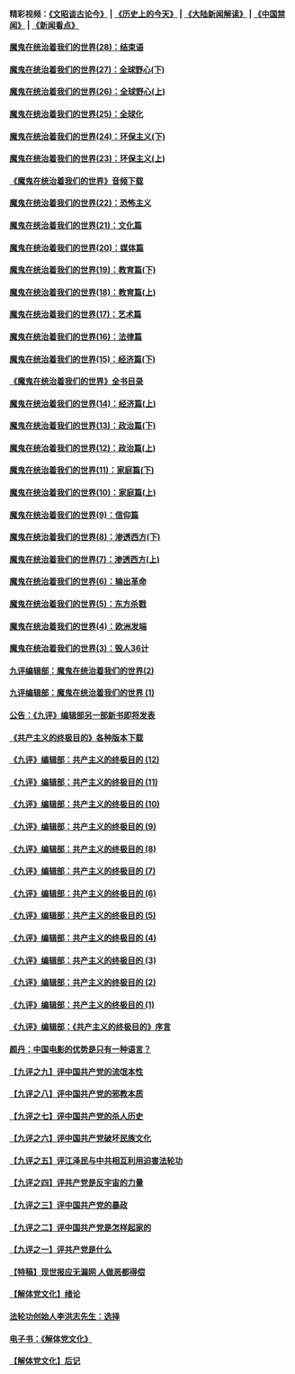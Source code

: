 #### 精彩视频：[《文昭谈古论今》](http://45.32.25.56/wenzhao) | [《历史上的今天》](http://45.32.25.56/today-in-history) | [《大陆新闻解读》](http://45.32.25.56/ntdtv-comedy) | [《中国禁闻》](http://45.32.25.56/ntdtv-news) | [《新闻看点》](http://45.32.25.56/news-insight) 

 #### [魔鬼在统治着我们的世界(28)：结束语](../pages/nsc422/n10936246.md?t=02081531) 

#### [魔鬼在统治着我们的世界(27)：全球野心(下)](../pages/nsc422/n10928319.md?t=02081531) 

#### [魔鬼在统治着我们的世界(26)：全球野心(上)](../pages/nsc422/n10900318.md?t=02081531) 

#### [魔鬼在统治着我们的世界(25)：全球化](../pages/nsc422/n10788205.md?t=02081531) 

#### [魔鬼在统治着我们的世界(24)：环保主义(下)](../pages/nsc422/n10695307.md?t=02081531) 

#### [魔鬼在统治着我们的世界(23)：环保主义(上)](../pages/nsc422/n10688613.md?t=02081531) 

#### [《魔鬼在统治着我们的世界》音频下载](../pages/nsc422/n10635553.md?t=02081531) 

#### [魔鬼在统治着我们的世界(22)：恐怖主义](../pages/nsc422/n10614727.md?t=02081531) 

#### [魔鬼在统治着我们的世界(21)：文化篇](../pages/nsc422/n10597706.md?t=02081531) 

#### [魔鬼在统治着我们的世界(20)：媒体篇](../pages/nsc422/n10586579.md?t=02081531) 

#### [魔鬼在统治着我们的世界(19)：教育篇(下)](../pages/nsc422/n10564808.md?t=02081531) 

#### [魔鬼在统治着我们的世界(18)：教育篇(上)](../pages/nsc422/n10526970.md?t=02081531) 

#### [魔鬼在统治着我们的世界(17)：艺术篇](../pages/nsc422/n10499093.md?t=02081531) 

#### [魔鬼在统治着我们的世界(16)：法律篇](../pages/nsc422/n10485969.md?t=02081531) 

#### [魔鬼在统治着我们的世界(15)：经济篇(下)](../pages/nsc422/n10469975.md?t=02081531) 

#### [《魔鬼在统治着我们的世界》全书目录](../pages/nsc422/n10464261.md?t=02081531) 

#### [魔鬼在统治着我们的世界(14)：经济篇(上)](../pages/nsc422/n10457370.md?t=02081531) 

#### [魔鬼在统治着我们的世界(13)：政治篇(下)](../pages/nsc422/n10448270.md?t=02081531) 

#### [魔鬼在统治着我们的世界(12)：政治篇(上)](../pages/nsc422/n10444576.md?t=02081531) 

#### [魔鬼在统治着我们的世界(11)：家庭篇(下)](../pages/nsc422/n10440961.md?t=02081531) 

#### [魔鬼在统治着我们的世界(10)：家庭篇(上)](../pages/nsc422/n10435448.md?t=02081531) 

#### [魔鬼在统治着我们的世界(9)：信仰篇](../pages/nsc422/n10432159.md?t=02081531) 

#### [魔鬼在统治着我们的世界(8)：渗透西方(下)](../pages/nsc422/n10429603.md?t=02081531) 

#### [魔鬼在统治着我们的世界(7)：渗透西方(上)](../pages/nsc422/n10426013.md?t=02081531) 

#### [魔鬼在统治着我们的世界(6)：输出革命](../pages/nsc422/n10421536.md?t=02081531) 

#### [魔鬼在统治着我们的世界(5)：东方杀戮](../pages/nsc422/n10417707.md?t=02081531) 

#### [魔鬼在统治着我们的世界(4)：欧洲发端](../pages/nsc422/n10414890.md?t=02081531) 

#### [魔鬼在统治着我们的世界(3)：毁人36计](../pages/nsc422/n10411583.md?t=02081531) 

#### [九评编辑部：魔鬼在统治着我们的世界(2)](../pages/nsc422/n10410036.md?t=02081531) 

#### [九评编辑部：魔鬼在统治着我们的世界 (1)](../pages/nsc422/n10406825.md?t=02081531) 

#### [公告：《九评》编辑部另一部新书即将发表](../pages/nsc422/n10405104.md?t=02081531) 

#### [《共产主义的终极目的》各种版本下载](../pages/nsc422/n10022138.md?t=02081531) 

#### [《九评》编辑部：共产主义的终极目的 (12)](../pages/nsc422/n9933272.md?t=02081531) 

#### [《九评》编辑部：共产主义的终极目的 (11)](../pages/nsc422/n9924973.md?t=02081531) 

#### [《九评》编辑部：共产主义的终极目的 (10)](../pages/nsc422/n9920883.md?t=02081531) 

#### [《九评》编辑部：共产主义的终极目的 (9)](../pages/nsc422/n9916363.md?t=02081531) 

#### [《九评》编辑部：共产主义的终极目的 (8)](../pages/nsc422/n9912488.md?t=02081531) 

#### [《九评》编辑部：共产主义的终极目的 (7)](../pages/nsc422/n9901176.md?t=02081531) 

#### [《九评》编辑部：共产主义的终极目的 (6)](../pages/nsc422/n9899359.md?t=02081531) 

#### [《九评》编辑部：共产主义的终极目的 (5)](../pages/nsc422/n9893174.md?t=02081531) 

#### [《九评》编辑部：共产主义的终极目的 (4)](../pages/nsc422/n9891246.md?t=02081531) 

#### [《九评》编辑部：共产主义的终极目的 (3)](../pages/nsc422/n9879879.md?t=02081531) 

#### [《九评》编辑部：共产主义的终极目的 (2)](../pages/nsc422/n9876205.md?t=02081531) 

#### [《九评》编辑部：共产主义的终极目的 (1)](../pages/nsc422/n9865857.md?t=02081531) 

#### [《九评》编辑部：《共产主义的终极目的》序言](../pages/nsc422/n9862666.md?t=02081531) 

#### [颜丹：中国电影的优势是只有一种语言？](../pages/nsc422/n9583062.md?t=02081531) 

#### [【九评之九】评中国共产党的流氓本性](../pages/nsc422/n737542.md?t=02081531) 

#### [【九评之八】评中国共产党的邪教本质](../pages/nsc422/n735942.md?t=02081531) 

#### [【九评之七】评中国共产党的杀人历史](../pages/nsc422/n733806.md?t=02081531) 

#### [【九评之六】评中国共产党破坏民族文化](../pages/nsc422/n731667.md?t=02081531) 

#### [【九评之五】评江泽民与中共相互利用迫害法轮功](../pages/nsc422/n730058.md?t=02081531) 

#### [【九评之四】评共产党是反宇宙的力量](../pages/nsc422/n727814.md?t=02081531) 

#### [【九评之三】评中国共产党的暴政](../pages/nsc422/n725597.md?t=02081531) 

#### [【九评之二】评中国共产党是怎样起家的](../pages/nsc422/n723946.md?t=02081531) 

#### [【九评之一】评共产党是什么](../pages/nsc422/n722529.md?t=02081531) 

#### [【特稿】现世报应无漏网 人做恶都得偿](../pages/nsc422/n4215167.md?t=02081531) 

#### [【解体党文化】绪论](../pages/nsc422/n1449356.md?t=02081531) 

#### [法轮功创始人李洪志先生：选择](../pages/nsc422/n3580738.md?t=02081531) 

#### [电子书：《解体党文化》](../pages/nsc422/n1573484.md?t=02081531) 

#### [【解体党文化】后记](../pages/nsc422/n1531999.md?t=02081531) 

